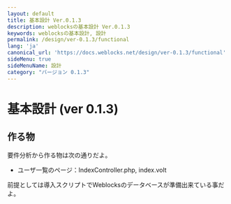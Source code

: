 ```yaml
---
layout: default
title: 基本設計 Ver.0.1.3
description: weblocksの基本設計 Ver.0.1.3
keywords: weblocksの基本設計, 設計
permalink: /design/ver-0.1.3/functional
lang: 'ja'
canonical_url: 'https://docs.weblocks.net/design/ver-0.1.3/functional'
sideMenu: true
sideMenuName: 設計
category: "バージョン 0.1.3"
---
```

<div class="container-fluid">
  <div class="row">
    <div class="col">
      <h1>基本設計 (ver 0.1.3)</h1>
    </div>
  </div>
  <div class="row">
    <div class="col-12">
      <h2>作る物</h2>
      <p>
        要件分析から作る物は次の通りだよ。
        <ul>
          <li>ユーザ一覧のページ：IndexController.php, index.volt</li>
        </ul>
      </p>
      <p>
        前提としては導入スクリプトでWeblocksのデータベースが準備出来ている事だよ。
      </p>
    </div>
  </div>
</div>
